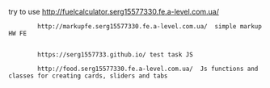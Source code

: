 try to use  http://fuelcalculator.serg15577330.fe.a-level.com.ua/

            

            http://markupfe.serg15577330.fe.a-level.com.ua/  simple markup HW FE
            
      
            https://serg1557733.github.io/ test task JS
            
            http://food.serg15577330.fe.a-level.com.ua/  Js functions and classes for creating cards, sliders and tabs
            